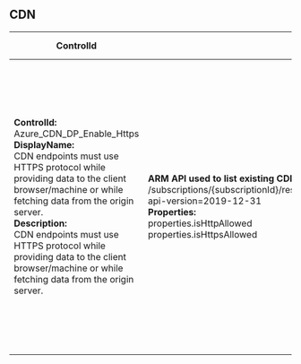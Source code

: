 ## CDN

| ControlId | Dependent Azure API(s) and Properties | Control spec-let |
|-----------|-------------------------------------|------------------|
| <b>ControlId:</b><br>Azure_CDN_DP_Enable_Https<br><b>DisplayName:</b><br>CDN endpoints must use HTTPS protocol while providing data to the client browser/machine or while fetching data from the origin server.<br><b>Description: </b><br> CDN endpoints must use HTTPS protocol while providing data to the client browser/machine or while fetching data from the origin server.| <b> ARM API used to list existing CDN endpoints: </b> <br> /subscriptions/{subscriptionId}/resourceGroups/{resourcegroupName}/providers/Microsoft.Cdn/profiles/{profileName}/endpoints? <br> api-version=2019-12-31 <br><b>Properties:</b><br> properties.isHttpAllowed <br> properties.isHttpsAllowed | <b>Passed: </b><br> CDN endpoints are configured with HTTPS protocol only or HTTP to HTTPs redirection rule. <br><b>Failed: </b><br> CDN endpoints are not configured with HTTPS protocol only or HTTP to HTTPs redirection rule. |


